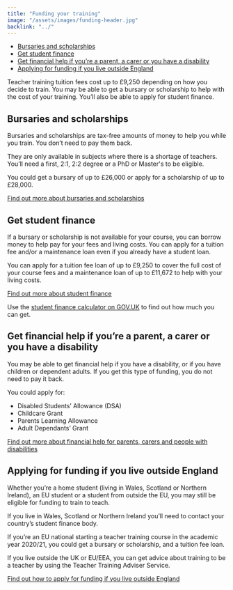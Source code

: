 ```yaml
---
title: "Funding your training"
image: "/assets/images/funding-header.jpg"
backlink: "../"
---
```


<div class="content__right">
  <ul class="content-nav">
    <li><a href="#bursaries-and-scholarships">Bursaries and scholarships</a></li>
    <li><a href="#get-student-finance">Get student finance</a></li>
    <li><a href="#get-financial-help-if-youre-a-parent-a-carer-or-you-have-a-disability">Get financial help if you’re a parent, a carer or you have a disability</a></li>
    <li><a href="#applying-for-funding-if-you-live-outside-england">Applying for funding if you live outside England</a></li>
  </ul>
</div>

<div class="content__left">
  
  <p>Teacher training tuition fees cost up to £9,250 depending on how you decide to train. You may be able to get a bursary or scholarship to help with the cost of your training. You’ll also be able to apply for student finance.</p>
  
  <h2 id="bursaries-and-scholarships">Bursaries and scholarships</h2>
  <p>Bursaries and scholarships are tax-free amounts of money to help you while you train. You don’t need to pay them back.</p>

  <p>They are only available in subjects where there is a shortage of teachers. You’ll need a first, 2:1, 2:2 degree or a PhD or Master's to be eligible.</p>

  <p>You could get a bursary of up to £26,000 or apply for a scholarship of up to £28,000.</p>

  <p><a href="bursaries-and-scholarships">Find out more about bursaries and scholarships</a></p>



  <h2 id="get-student-finance">Get student finance</h2>
  <p>If a bursary or scholarship is not available for your course, you can borrow money to help pay for your fees and living costs. You can apply for a tuition fee and/or a maintenance loan even if you already have a student loan.</p>

  <p>You can apply for a tuition fee loan of up to £9,250 to cover the full cost of your course fees and a maintenance loan of up to £11,672 to help with your living costs.</p>

  <p><a href="student-finance">Find out more about student finance</a></p> 

  <p>Use the <a href="https://www.gov.uk/student-finance-calculator">student finance calculator on GOV.UK</a> to find out how much you can get.</p>



  <h2 id="get-financial-help-if-youre-a-parent-a-carer-or-you-have-a-disability">Get financial help if you’re a parent, a carer or you have a disability</h2>

  <p>You may be able to get financial help if you have a disability, or if you have children or dependent adults. If you get this type of funding, you do not need to pay it back.</p>


  <p>You could apply for:</p>
  <ul>
    <li>Disabled Students’ Allowance (DSA)</li>
    <li>Childcare Grant</li>
    <li>Parents Learning Allowance</li>
    <li>Adult Dependants’ Grant</li>
  </ul>
  
  <p><a href="financial-help">Find out more about financial help for parents, carers and people with disabilities</a></p>
  



  <h2 id="applying-for-funding-if-you-live-outside-england">Applying for funding if you live outside England</h2>

  <p>Whether you’re a home student (living in Wales, Scotland or Northern Ireland), an EU student or a student from outside the EU, you may still be eligible for funding to train to teach.</p>

  <p>If you live in Wales, Scotland or Northern Ireland you’ll need to contact your country’s student finance body.</p>

  <p>If you’re an EU national starting a teacher training course in the academic year 2020/21, you could get a bursary or scholarship, and a tuition fee loan.</p>

  <p>If you live outside the UK or EU/EEA, you can get advice about training to be a teacher by using the Teacher Training Adviser Service.</p>

  <p><a href="funding-outside-england">Find out how to apply for funding if you live outside England</a></p>
  
</div>











